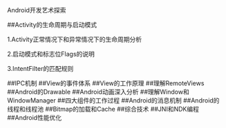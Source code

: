 Android开发艺术探索

##Activity的生命周期与启动模式

1.Activity正常情况下和异常情况下的生命周期分析

2.启动模式和标志位Flags的说明

3.IntentFilter的匹配规则

##IPC机制
##View的事件体系
##View的工作原理
##理解RemoteViews
##Android的Drawable
##Android动画深入分析
##理解Window和WindowManager
##四大组件的工作过程
##Android的消息机制
##Android的线程和线程池
##Bitmap的加载和Cache
##综合技术
##JNI和NDK编程
##Android性能优化
